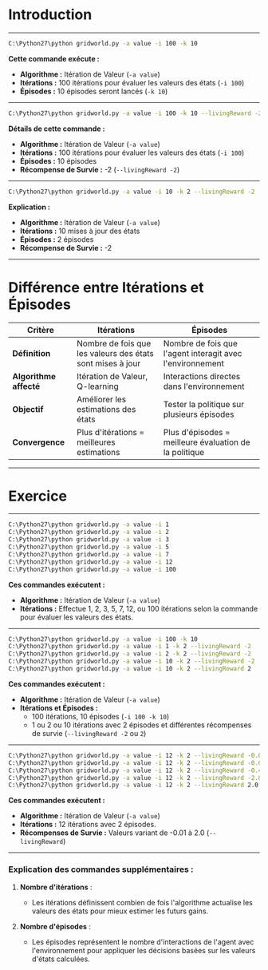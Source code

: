 # Introduction
--------------------------------

```bash
C:\Python27\python gridworld.py -a value -i 100 -k 10
```

**Cette commande exécute :**

- **Algorithme :** Itération de Valeur (`-a value`)
- **Itérations :** 100 itérations pour évaluer les valeurs des états (`-i 100`)
- **Épisodes :** 10 épisodes seront lancés (`-k 10`)

---------------------------------------------------------

```bash
C:\Python27\python gridworld.py -a value -i 100 -k 10 --livingReward -2
```

**Détails de cette commande :**

- **Algorithme :** Itération de Valeur (`-a value`)
- **Itérations :** 100 itérations pour évaluer les valeurs des états (`-i 100`)
- **Épisodes :** 10 épisodes
- **Récompense de Survie :** -2 (`--livingReward -2`)

---------------------------------------------------------

```bash
C:\Python27\python gridworld.py -a value -i 10 -k 2 --livingReward -2
```

**Explication :**

- **Algorithme :** Itération de Valeur (`-a value`)
- **Itérations :** 10 mises à jour des états
- **Épisodes :** 2 épisodes
- **Récompense de Survie :** -2

---------------------------------------------------------

# Différence entre Itérations et Épisodes

| Critère                 | Itérations                                  | Épisodes                                           |
|-------------------------|----------------------------------------------|----------------------------------------------------|
| **Définition**           | Nombre de fois que les valeurs des états sont mises à jour | Nombre de fois que l'agent interagit avec l'environnement |
| **Algorithme affecté**   | Itération de Valeur, Q-learning              | Interactions directes dans l'environnement         |
| **Objectif**             | Améliorer les estimations des états          | Tester la politique sur plusieurs épisodes         |
| **Convergence**          | Plus d'itérations = meilleures estimations   | Plus d'épisodes = meilleure évaluation de la politique |

---------------------------------------------------------

# Exercice 
--------------------------------

```bash
C:\Python27\python gridworld.py -a value -i 1
C:\Python27\python gridworld.py -a value -i 2
C:\Python27\python gridworld.py -a value -i 3
C:\Python27\python gridworld.py -a value -i 5
C:\Python27\python gridworld.py -a value -i 7
C:\Python27\python gridworld.py -a value -i 12
C:\Python27\python gridworld.py -a value -i 100
```

**Ces commandes exécutent :**

- **Algorithme :** Itération de Valeur (`-a value`)
- **Itérations :** Effectue 1, 2, 3, 5, 7, 12, ou 100 itérations selon la commande pour évaluer les valeurs des états.

---------------------------------------------------------

```bash
C:\Python27\python gridworld.py -a value -i 100 -k 10
C:\Python27\python gridworld.py -a value -i 1 -k 2 --livingReward -2
C:\Python27\python gridworld.py -a value -i 2 -k 2 --livingReward -2
C:\Python27\python gridworld.py -a value -i 10 -k 2 --livingReward -2
C:\Python27\python gridworld.py -a value -i 10 -k 2 --livingReward 2
```

**Ces commandes exécutent :**

- **Algorithme :** Itération de Valeur (`-a value`)
- **Itérations et Épisodes :**
  - 100 itérations, 10 épisodes (`-i 100 -k 10`)
  - 1 ou 2 ou 10 itérations avec 2 épisodes et différentes récompenses de survie (`--livingReward -2` ou `2`)

---------------------------------------------------------

```bash
C:\Python27\python gridworld.py -a value -i 12 -k 2 --livingReward -0.01
C:\Python27\python gridworld.py -a value -i 12 -k 2 --livingReward -0.03
C:\Python27\python gridworld.py -a value -i 12 -k 2 --livingReward -0.4
C:\Python27\python gridworld.py -a value -i 12 -k 2 --livingReward -2.0
C:\Python27\python gridworld.py -a value -i 12 -k 2 --livingReward 2.0
```

**Ces commandes exécutent :**

- **Algorithme :** Itération de Valeur (`-a value`)
- **Itérations :** 12 itérations avec 2 épisodes.
- **Récompenses de Survie :** Valeurs variant de -0.01 à 2.0 (`--livingReward`)

---------------------------------------------------------

### Explication des commandes supplémentaires :

1. **Nombre d'itérations** :
   - Les itérations définissent combien de fois l'algorithme actualise les valeurs des états pour mieux estimer les futurs gains.

2. **Nombre d'épisodes** :
   - Les épisodes représentent le nombre d'interactions de l'agent avec l'environnement pour appliquer les décisions basées sur les valeurs d'états calculées.
